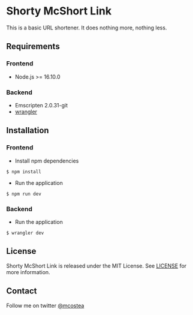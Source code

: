 # Shorty McShort Link
This is a basic URL shortener. It does nothing more, nothing less.

## Requirements
### Frontend
* Node.js >= 16.10.0

### Backend
* Emscripten 2.0.31-git
* [wrangler](https://developers.cloudflare.com/workers/cli-wrangler/install-update)

## Installation
### Frontend
* Install npm dependencies
```shell script
$ npm install
```

* Run the application
```shell script
$ npm run dev
```

### Backend
* Run the application
``` shell script
$ wrangler dev
```

## License
Shorty McShort Link is released under the MIT License. See [LICENSE](LICENSE) for more information.

## Contact
Follow me on twitter [@mcostea](https://twitter.com/mcostea)
